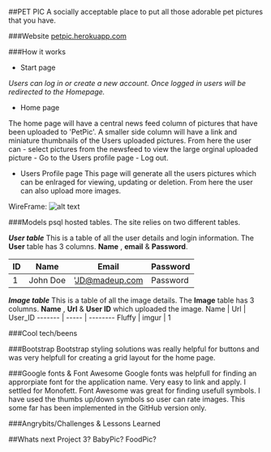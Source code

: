 ##PET PIC
A socially acceptable place to put all those adorable pet pictures that you have.

###Website
[petpic.herokuapp.com](https://petpic.herokuapp.com/)

###How it works

  * Start page

  *Users can log in or create a new account.
  Once logged in users will be redirected to the Homepage.*
  * Home page
  
  The home page will have a central news feed column of pictures that have been uploaded to 'PetPic'. A smaller side column will have a link and miniature thumbnails of the Users uploaded pictures. From here the user can
    - select pictures from the newsfeed to view the large orginal uploaded picture
    - Go to the Users profile page
    - Log out.
  * Users Profile page
  This page will generate all the users pictures which can be enlraged for viewing, updating or deletion. From here the user can also upload more images.

WireFrame:
![alt text](http://i.imgur.com/nKuA2tD.jpg?1)

###Models
psql hosted tables.
The site relies on two different tables.

___User table___ 
This is a table of all the user details and login information. The __User__ table has 3 columns. __Name__ , __email__ & __Password__.

 ID | Name     | Email          | Password
--- | -------- | -------------- | ---------
 1  | John Doe | 'JD@madeup.com | Password      

___Image table___
This is a table of all the image details. The __Image__ table has 3 columns. __Name__ , __Url__ & __User ID__ which uploaded the image.
 Name   | Url   | User_ID 
------- | ----- | --------
 Fluffy | imgur |  1      



###Cool tech/beens

###Bootstrap
Bootstrap styling solutions was really helpful for buttons and was very helpfull for creating a grid layout for the home page.

###Google fonts & Font Awesome
Google fonts was helpfull for finding an approrpiate font for the application name. Very easy to link and apply. I settled for Monofett.
Font Awesome was great for finding usefull symbols. I have used the thumbs up/down symbols so user can rate images. This some far has been implemented in the GitHub version only.

###Angrybits/Challenges & Lessons Learned

##Whats next
Project 3? BabyPic? FoodPic?